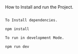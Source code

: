 How to Install and run the Project.

```bash

To Install dependencies.

npm install

To run in development Mode.

npm run dev
```
